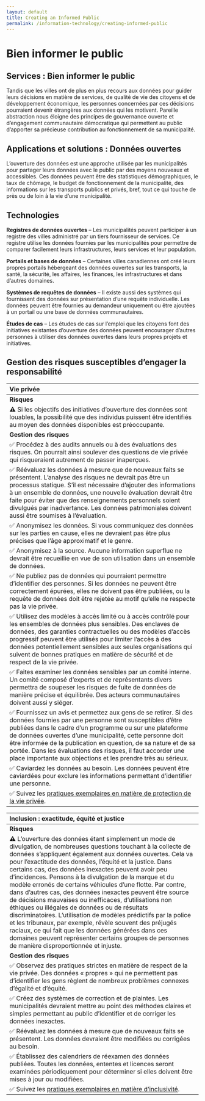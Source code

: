 ```yaml
---
layout: default
title: Creating an Informed Public
permalink: /information-technology/creating-informed-public
---
```


# Bien informer le public

## Services : Bien informer le public

Tandis que les villes ont de plus en plus recours aux données pour guider leurs décisions en matière de services, de qualité de vie des citoyens et de développement économique, les personnes concernées par ces décisions pourraient devenir étrangères aux données qui les motivent. Pareille abstraction nous éloigne des principes de gouvernance ouverte et d’engagement communautaire démocratique qui permettent au public d’apporter sa précieuse contribution au fonctionnement de sa municipalité.

## Applications et solutions : Données ouvertes

L’ouverture des données est une approche utilisée par les municipalités pour partager leurs données avec le public par des moyens nouveaux et accessibles. Ces données peuvent être des statistiques démographiques, le taux de chômage, le budget de fonctionnement de la municipalité, des informations sur les transports publics et privés, bref, tout ce qui touche de près ou de loin à la vie d’une municipalité.

## Technologies

**Registres de données ouvertes** – Les municipalités peuvent participer à un registre des villes administré par un tiers fournisseur de services. Ce registre utilise les données fournies par les municipalités pour permettre de comparer facilement leurs infrastructures, leurs services et leur population.

**Portails et bases de données** – Certaines villes canadiennes ont créé leurs propres portails hébergeant des données ouvertes sur les transports, la santé, la sécurité, les affaires, les finances, les infrastructures et dans d’autres domaines.

**Systèmes de requêtes de données** – Il existe aussi des systèmes qui fournissent des données sur présentation d’une requête individuelle. Les données peuvent être fournies au demandeur uniquement ou être ajoutées à un portail ou une base de données communautaires.

**Études de cas** – Les études de cas sur l’emploi que les citoyens font des initiatives existantes d’ouverture des données peuvent encourager d’autres personnes à utiliser des données ouvertes dans leurs propres projets et initiatives.

## Gestion des risques susceptibles d’engager la responsabilité

| Vie privée |
| :--- |
| **Risques** |
| ⚠ Si les objectifs des initiatives d’ouverture des données sont louables, la possibilité que des individus puissent être identifiés au moyen des données disponibles est préoccupante. |
| **Gestion des risques** |
| ✅ Procédez à des audits annuels ou à des évaluations des risques. On pourrait ainsi soulever des questions de vie privée qui risqueraient autrement de passer inaperçues. |
| ✅ Réévaluez les données à mesure que de nouveaux faits se présentent. L’analyse des risques ne devrait pas être un processus statique. S’il est nécessaire d’ajouter des informations à un ensemble de données, une nouvelle évaluation devrait être faite pour éviter que des renseignements personnels soient divulgués par inadvertance. Les données patrimoniales doivent aussi être soumises à l’évaluation. |
| ✅ Anonymisez les données. Si vous communiquez des données sur les parties en cause, elles ne devraient pas être plus précises que l’âge approximatif et le genre. |
| ✅ Anonymisez à la source. Aucune information superflue ne devrait être recueillie en vue de son utilisation dans un ensemble de données. |
| ✅ Ne publiez pas de données qui pourraient permettre d’identifier des personnes. Si les données ne peuvent être correctement épurées, elles ne doivent pas être publiées, ou la requête de données doit être rejetée au motif qu’elle ne respecte pas la vie privée. |
| ✅ Utilisez des modèles à accès limité ou à accès contrôlé pour les ensembles de données plus sensibles. Des enclaves de données, des garanties contractuelles ou des modèles d’accès progressif peuvent être utilisés pour limiter l’accès à des données potentiellement sensibles aux seules organisations qui suivent de bonnes pratiques en matière de sécurité et de respect de la vie privée. |
| ✅ Faites examiner les données sensibles par un comité interne. Un comité composé d’experts et de représentants divers permettra de soupeser les risques de fuite de données de manière précise et équilibrée. Des acteurs communautaires doivent aussi y siéger. |
| ✅ Fournissez un avis et permettez aux gens de se retirer. Si des données fournies par une personne sont susceptibles d’être publiées dans le cadre d’un programme ou sur une plateforme de données ouvertes d’une municipalité, cette personne doit être informée de la publication en question, de sa nature et de sa portée. Dans les évaluations des risques, il faut accorder une place importante aux objections et les prendre très au sérieux. |
| ✅ Caviardez les données au besoin. Les données peuvent être caviardées pour exclure les informations permettant d’identifier une personne. |
| ✅ Suivez les [pratiques exemplaires en matière de protection de la vie privée](../metapreoccupations/vie-privee.md). |

| Inclusion : exactitude, équité et justice |
| :--- |
| **Risques** |
| ⚠ L’ouverture des données étant simplement un mode de divulgation, de nombreuses questions touchant à la collecte de données s’appliquent également aux données ouvertes. Cela va pour l’exactitude des données, l’équité et la justice. Dans certains cas, des données inexactes peuvent avoir peu d’incidences. Pensons à la divulgation de la marque et du modèle erronés de certains véhicules d’une flotte. Par contre, dans d’autres cas, des données inexactes peuvent être source de décisions mauvaises ou inefficaces, d’utilisations non éthiques ou illégales de données ou de résultats discriminatoires. L’utilisation de modèles prédictifs par la police et les tribunaux, par exemple, révèle souvent des préjugés raciaux, ce qui fait que les données générées dans ces domaines peuvent représenter certains groupes de personnes de manière disproportionnée et injuste. |
| **Gestion des risques** |
| ✅ Observez des pratiques strictes en matière de respect de la vie privée. Des données « propres » qui ne permettent pas d’identifier les gens règlent de nombreux problèmes connexes d’égalité et d’équité. |
| ✅ Créez des systèmes de correction et de plaintes. Les municipalités devraient mettre au point des méthodes claires et simples permettant au public d’identifier et de corriger les données inexactes. |
| ✅ Réévaluez les données à mesure que de nouveaux faits se présentent. Les données devraient être modifiées ou corrigées au besoin. |
| ✅ Établissez des calendriers de réexamen des données publiées. Toutes les données, ententes et licences seront examinées périodiquement pour déterminer si elles doivent être mises à jour ou modifiées. |
| ✅ Suivez les [pratiques exemplaires en matière d’inclusivité](../metapreoccupations/inclusion.md). |

